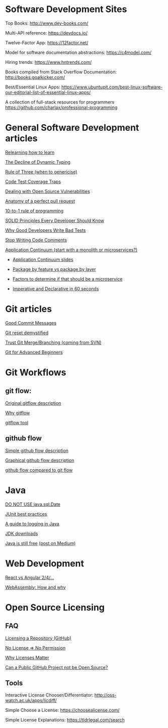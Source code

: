 # Software Development Sites
Top Books: http://www.dev-books.com/

Multi-API reference: https://devdocs.io/

Twelve-Factor App: https://12factor.net/

Model for software documentation abstractions: https://c4model.com/

Hiring trends: https://www.hntrends.com/

Books compiled from Stack Overflow Documentation: http://books.goalkicker.com/

Best/Essential Linux Apps: https://www.ubuntupit.com/best-linux-software-our-editorial-list-of-essential-linux-apps/

A collection of full-stack resources for programmers https://github.com/charlax/professional-programming

# General Software Development articles
[Relearning how to learn](https://www.infoq.com/articles/relearning-learn)

[The Decline of Dynamic Typing](http://www.javamagazine.mozaicreader.com/JanFeb2018/Default/5/0?token=B6J6D7QC44R7T19H)

[Rule of Three (when to genericise)](http://blog.scottlogic.com/2018/02/19/generic-platforms-the-rule-of-three.html)

[Code Test Coverage Traps](https://sdtimes.com/test/two-big-traps-code-test-coverage/)

[Dealing with Open Source Vulnerabilities](https://www.infoq.com/articles/vulnerability-open-source)

[Anatomy of a perfect pull request](https://opensource.com/article/18/6/anatomy-perfect-pull-request)

[10-to-1 rule of programming](https://www.ybrikman.com/writing/2018/08/12/the-10-to-1-rule-of-writing-and-programming/)

[SOLID Principles Every Developer Should Know](https://blog.bitsrc.io/solid-principles-every-developer-should-know-b3bfa96bb688)

[Why Good Developers Write Bad Tests](https://mtlynch.io/good-developers-bad-tests/)

[Stop Writing Code Comments](https://blog.usejournal.com/stop-writing-code-comments-28fef5272752)

[Application Continuum (start with a monolith or microservices?)](http://www.appcontinuum.io/)
* [Application Continuum slides](http://deck.appcontinuum.io/)
* [Package by feature vs package by layer](https://lkrnac.net/blog/2018/02/package-by-layer-obsolete/)
* [Factors to determine if that should be a microservice](https://content.pivotal.io/blog/should-that-be-a-microservice-keep-these-six-factors-in-mind)

* [Imperative and Declarative in 60 seconds](https://twitter.com/tylermcginnis/status/1136358106751889409)

# Git articles
[Good Commit Messages](https://chris.beams.io/posts/git-commit/)

[Git reset demystified](https://git-scm.com/blog/2011/07/11/reset.html)

[Trust Git Merge/Branching (coming from SVN)](https://www.atlassian.com/git/articles/trust-the-merge-and-branch-simplification-musings)

[Git for Advanced Beginners](http://think-like-a-git.net/)

# Git Workflows
## git flow:
[Original gitflow description](http://nvie.com/posts/a-successful-git-branching-model/)

[Why gitflow](http://jeffkreeftmeijer.com/2010/why-arent-you-using-git-flow/)

[gitflow tool](https://github.com/nvie/gitflow)

## github flow
[Simple github flow description](https://help.github.com/articles/github-flow-in-the-browser/)

[Graphical github flow description](https://guides.github.com/introduction/flow/)

[github flow compared to git flow](http://scottchacon.com/2011/08/31/github-flow.html)

# Java
[DO NOT USE java.sql.Date](http://web.archive.org/web/20161229042520/http://wiki.fasterxml.com/JacksonFAQDateHandling#line-47)

[JUnit best practices](http://examples.javacodegeeks.com/core-java/junit/junit-best-practices/)

[A guide to logging in Java](https://www.marcobehler.com/guides/a-guide-to-logging-in-java)

[JDK downloads](https://jdk.dev/)

[Java is still free](https://docs.google.com/document/d/1nFGazvrCvHMZJgFstlbzoHjpAVwv5DEdnaBr_5pKuHo/preview) [(post on Medium)](https://medium.com/@javachampions/java-is-still-free-2-0-0-6b9aa8d6d244)

# Web Development
[React vs Angular 2/4/...](https://medium.com/@chriscordle/why-angular-2-4-is-too-little-too-late-ea86d7fa0bae)

[WebAssembly: How and why](https://blog.logrocket.com/webassembly-how-and-why-559b7f96cd71)

# Open Source Licensing
## FAQ
[Licensing a Repository (GitHub)](https://help.github.com/articles/licensing-a-repository/)

[No License => No Permission](https://choosealicense.com/no-permission/)

[Why Licenses Matter](https://opensource.stackexchange.com/a/2567)

[Can a Public GitHub Project not be Open Source?](https://stackoverflow.com/a/16934573)

## Tools
Interactive License Chooser/Differentiator: http://oss-watch.ac.uk/apps/licdiff/

Simple Choose a License: https://choosealicense.com/

Simple License Explanations: https://tldrlegal.com/search

